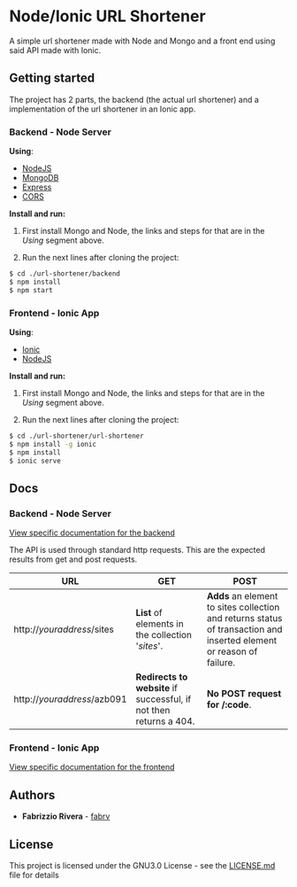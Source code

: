 # Node/Ionic URL Shortener
A simple url shortener made with Node and Mongo and a front end using said API made with Ionic.

## Getting started
The project has 2 parts, the backend (the actual url shortener) and a implementation of the url shortener in an Ionic app.
### Backend - Node Server
**Using**:
* [NodeJS](https://github.com/nodejs/node)
* [MongoDB](https://www.mongodb.com/)
* [Express](https://expressjs.com/)
* [CORS](https://www.npmjs.com/package/cors)

**Install and run:**

1. First install Mongo and Node, the links and steps for that are in the *Using* segment above.

2. Run the next lines after cloning the project:
```bash
$ cd ./url-shortener/backend
$ npm install
$ npm start
```

### Frontend - Ionic App
**Using**:
* [Ionic](https://ionicframework.com)
* [NodeJS](https://github.com/nodejs/node)

**Install and run:**
1. First install Mongo and Node, the links and steps for that are in the *Using* segment above.

2. Run the next lines after cloning the project:
```bash
$ cd ./url-shortener/url-shortener
$ npm install -g ionic
$ npm install
$ ionic serve
```

## Docs
### Backend - Node Server
[View specific documentation for the backend](backend/README.md)

The API is used through standard http requests. This are the expected results from get and post requests.

URL | GET | POST
--- | --- | ----
http://*youraddress*/sites | **List** of elements in the collection '*sites*'. | **Adds** an element to sites collection and returns status of transaction and inserted element or reason of failure.
http://*youraddress*/azb091 | **Redirects to website** if successful, if not then returns a 404. | **No POST request for /:code**.
### Frontend - Ionic App
[View specific documentation for the frontend](#)

## Authors

* **Fabrizzio Rivera** - [fabrv](https://github.com/fabrv)

## License

This project is licensed under the GNU3.0 License - see the [LICENSE.md](LICENSE.md) file for details
